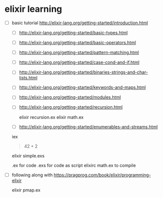 # elixir learning

 - [ ] basic tutorial
   http://elixir-lang.org/getting-started/introduction.html
   - [ ] http://elixir-lang.org/getting-started/basic-types.html
   - [ ] http://elixir-lang.org/getting-started/basic-operators.html
   - [ ] http://elixir-lang.org/getting-started/pattern-matching.html
   - [ ] http://elixir-lang.org/getting-started/case-cond-and-if.html
   - [ ] http://elixir-lang.org/getting-started/binaries-strings-and-char-lists.html
   - [ ] http://elixir-lang.org/getting-started/keywords-and-maps.html
   - [ ] http://elixir-lang.org/getting-started/modules.html
   - [ ] http://elixir-lang.org/getting-started/recursion.html

     elixir recursion.ex
     elixir math.ex

   - [ ] http://elixir-lang.org/getting-started/enumerables-and-streams.html


    iex
    > 42 + 2

    elixir simple.exs

    .ex for code
    .exs for code as script
    elixirc math.ex to compile

 - [ ] following along with
      https://pragprog.com/book/elixir/programming-elixir

    elixir pmap.ex

